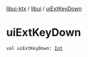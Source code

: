 [libui-ktx](../index.md) / [libui](index.md) / [uiExtKeyDown](./ui-ext-key-down.md)

# uiExtKeyDown

`val uiExtKeyDown: `[`Int`](https://kotlinlang.org/api/latest/jvm/stdlib/kotlin/-int/index.html)